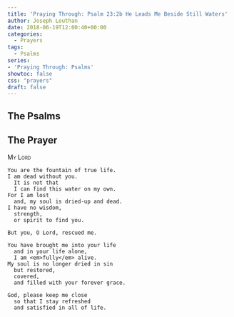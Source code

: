 ```yaml
---
title: 'Praying Through: Psalm 23:2b He Leads Me Beside Still Waters'
author: Joseph Louthan
date: 2018-06-19T12:00:40+00:00
categories:
  - Prayers
tags:
  - Psalms
series:
- 'Praying Through: Psalms'
showtoc: false
css: "prayers"
draft: false
---
```

## The Psalms



## The Prayer

<div style="font-variant: small-caps;">
My Lord
</div>

```text
You are the fountain of true life.
I am dead without you. 
  It is not that 
  I can find this water on my own.
For I am lost
  and, my soul is dried-up and dead.
I have no wisdom, 
  strength, 
  or spirit to find you.

But you, O Lord, rescued me.

You have brought me into your life 
  and in your life alone, 
  I am <em>fully</em> alive.
My soul is no longer dried in sin 
  but restored, 
  covered, 
  and filled with your forever grace.

God, please keep me close 
  so that I stay refreshed 
  and satisfied in all of life.
```
